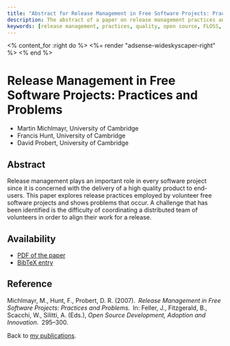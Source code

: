 ```yaml
---
title: "Abstract for Release Management in Free Software Projects: Practices and Problems"
description: The abstract of a paper on release management practices and problems in free software projects
keywords: [release management, practices, quality, open source, FLOSS, quality improvement]
---
```


<% content_for :right do %>
<%= render "adsense-wideskyscaper-right" %>
<% end %>

<h1>Release Management in Free Software Projects: Practices and Problems</h1>

<ul class = "author">
<li><span class = "author">Martin Michlmayr,</span>
    <span class = "affiliation">University of Cambridge</span></li>
<li><span class = "author">Francis Hunt,</span>
    <span class = "affiliation">University of Cambridge</span></li>
<li><span class = "author">David Probert,</span>
    <span class = "affiliation">University of Cambridge</span></li>
</ul>

<h2>Abstract</h2>

Release management plays an important role in every software project since
it is concerned with the delivery of a high quality product to end-users.
This paper explores release practices employed by volunteer free software
projects and shows problems that occur.  A challenge that has been
identified is the difficulty of coordinating a distributed team of
volunteers in order to align their work for a release.

<h2>Availability</h2>

<ul>

<li><a href = "../michlmayr_hunt_probert-release_management.pdf">PDF of the paper</a></li>

<li><a href = "../michlmayr_hunt_probert-release_management.bib">BibTeX entry</a></li>

</ul>

<h2>Reference</h2>

Michlmayr, M., Hunt, F., Probert, D. R. (2007).&ensp;<i>Release Management
in Free Software Projects: Practices and Problems.</i>&ensp;In: Feller, J.,
Fitzgerald, B., Scacchi, W., Silitti, A. (Eds.), <i>Open Source
Development, Adoption and Innovation</i>.&ensp;295&ndash;300.

Back to <a href = "..">my publications</a>.

